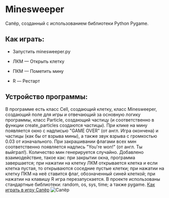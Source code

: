 # Minesweeper

Сапёр, созданный с использованием библиотеки Python Pygame.

## Как играть:

* Запустить minesweeper.py

* ЛКМ — Открыть клетку

* ПКМ — Пометить мину

* R — Рестарт

## Устройство программы:
В программе есть класс Cell, создающий клетку, класс Minesweeper, создающий поле для игры и отвечающий за основную логику программы, класс Particle, создающий частицу (и соответственно в функции create_particles создаются частицы). При клике на мину появляется окно с надписью "GAME OVER" (от англ. Игра окончена) и частицы (как бы от взрыва мины), а также звук взрыва с громкостью 0.03 от изначального. При закрашивании флагами всех мин соответственно появляется надпись "You're won!" (от англ. Ты выйграл!). Количество мин генерируется случайно.
Добавлено взаимодействие, такое как: при закрытии окна, программа завершается; при нажатии на клетку ЛКМ открывается клетка и если клетка пустая, то открываются соседние пустые клетки; при нажатии на клетку ПКМ на неё ставится флаг, обозначенный синей клеткой; при нажатии на клавишу R игра перезапускается.
В проекте использованы стандартные библиотеки: random, os, sys, time; а также pygame. 
[Как играть в игру Сапёр](https://ru.wikipedia.org/wiki/%D0%A1%D0%B0%D0%BF%D1%91%D1%80_(%D0%B8%D0%B3%D1%80%D0%B0)#%D0%9F%D1%80%D0%B8%D0%BD%D1%86%D0%B8%D0%BF_%D0%B8%D0%B3%D1%80%D1%8B)
![Сапёр](https://user-images.githubusercontent.com/62304609/213512140-3f07b222-6fe9-4ccb-9e80-31e8d83f363e.gif)
